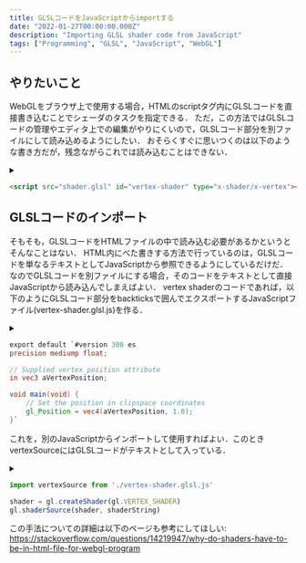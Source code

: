 ```yaml
---
title: GLSLコードをJavaScriptからimportする
date: "2022-01-27T00:00:00.000Z"
description: "Importing GLSL shader code from JavaScript"
tags: ["Programming", "GLSL", "JavaScript", "WebGL"]
---
```


## やりたいこと

WebGLをブラウザ上で使用する場合，HTMLのscriptタグ内にGLSLコードを直接書き込むことでシェーダのタスクを指定できる． ただ，この方法ではGLSLコードの管理やエディタ上での編集がやりにくいので，GLSLコード部分を別ファイルにして読み込めるようにしたい． おそらくすぐに思いつくのは以下のような書き方だが，残念ながらこれでは読み込むことはできない．

<details>
<summary></summary>
Wenn man WebGL auf einem Webbrowser benutzen, kann man GLSL-Code direkt in die HTML Datei schreiben, um die Shader Aufgaben zu definieren.
Aber auf diese Weise ist  es schwierig, den GLSL-Code zu verwalten und zu bearbeiten. Daher möchten wir den GLSL-Code in eine separate Datei schreiben und aus der anderen Datai importieren.
Eine einfache Idee wäre, den GLSL-Code auf folgende Weise zu importieren, aber das funktioniert leider nicht.
</details>

```html
<script src="shader.glsl" id="vertex-shader" type="x-shader/x-vertex"></script>
```

## GLSLコードのインポート

そもそも，GLSLコードをHTMLファイルの中で読み込む必要があるかというとそんなことはない． 
HTML内にべた書きする方法で行っているのは，GLSLコードを単なるテキストとしてJavaScriptから参照できるようにしているだけだ． 
なのでGLSLコードを別ファイルにする場合，そのコードをテキストとして直接JavaScriptから読み込んでしまえばよい． 
vertex shaderのコードであれば，以下のようにGLSLコード部分をbackticksで囲んでエクスポートするJavaScriptファイル(vertex-shader.glsl.js)を作る．

<details>
<summary></summary>
Eigentlich muss man den GLSL-Code nicht aus der HTML Datei lesen. 
Da der GLSL-Code von JavaScript benötigt wird, wäre es sinnvoll, den GLSL-Code direkt aus der JavaScript Datai zu importieren.
Für den Vertex Shader Code, zum Beispiel, ist es möglich, eine JavaScript Datai zu erstellen, die GLSL-Code enthält.
</details>

```glsl
export default `#version 300 es
precision mediump float;

// Supplied vertex position attribute
in vec3 aVertexPosition;

void main(void) {
    // Set the position in clipspace coordinates
    gl_Position = vec4(aVertexPosition, 1.0);
}`
```

これを，別のJavaScriptからインポートして使用すればよい．このときvertexSourceにはGLSLコードがテキストとして入っている．

<details>
<summary></summary>
Diese Datei kann aus der anderen JavaScript Datei importiert werden. 
Die Variable vertexSource enthält den GLSL-Code als Text.
</details>

```javascript
import vertexSource from './vertex-shader.glsl.js'

shader = gl.createShader(gl.VERTEX_SHADER)
gl.shaderSource(shader, shaderString)
```

この手法についての詳細は以下のページも参考にしてほしい:
https://stackoverflow.com/questions/14219947/why-do-shaders-have-to-be-in-html-file-for-webgl-program